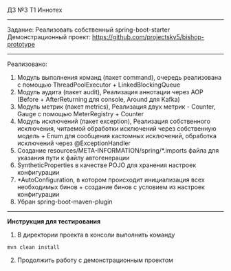 Д3 №3 Т1 Иннотех

---

Задание: Реализовать собственный spring-boot-starter
Демонстрационный проект: https://github.com/projectsky5/bishop-prototype

---

Реализовано:
1. Модуль выполнения команд (пакет command), очередь реализована с помощью ThreadPoolExecutor + LinkedBlockingQueue
2. Модуль аудита (пакет audit), Реализация аннотации через AOP (Before + AfterReturning для console, Around для Kafka)
3. Модуль метрик (пакет metrics), Реализация двух метрик - Counter, Gauge с помощью MeterRegistry + Counter
4. Модуль исключений (пакет exception), Реализация собственного исключения, читаемой обработки исключений через собственную модель + Enum для сообщения кастомных исключений, обработка исключений через @ExceptionHandler
5. Создание resources/META-INFORMATION/spring/*.imports файла для указания пути к файлу автогенерации
6. SyntheticProperties в качестве POJO для хранения настроек конфигурации
7. *AutoConfiguration, в котором происходит инициализация всех необходимых бинов + создание бинов с условием из настроек конфигурации
8. Убран spring-boot-maven-plugin

---

**Инструкция для тестирования**

1. В директории проекта в консоли выполнить команду
```
mvn clean install
```
2. Продолжить работу с демонстрационным проектом
